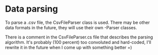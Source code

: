 # Data parsing 

To parse a .csv file, the CsvFileParser class is used. 
There may be other data formats in the future, they will 
use their own -Parser classes.


There is a comment in the CsvFileParser.cs file that 
describes the parsing algorithm. It's probably (100 percent) 
too convoluted and hard-coded, 
I'll rewrite it in the future when I come up with something better =)